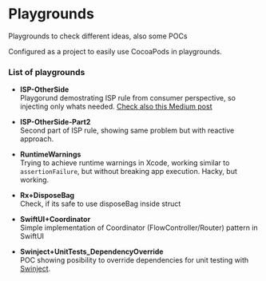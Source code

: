 # Playgrounds
Playgrounds to check different ideas, also some POCs

Configured as a project to easily use CocoaPods in playgrounds.


### List of playgrounds
- __ISP-OtherSide__\
Playgorund demostrating ISP rule from consumer perspective, so injecting only whats needed. 
[Check also this Medium post](https://zalogatomek.medium.com/interface-segregation-principle-look-from-a-different-side-e61bcedc8d58)

- __ISP-OtherSide-Part2__\
Second part of ISP rule, showing same problem but with reactive approach.

- __RuntimeWarnings__\
Trying to achieve runtime warnings in Xcode, working similar to `assertionFailure`, but without breaking app execution. Hacky, but working.

- __Rx+DisposeBag__\
Check, if its safe to use disposeBag inside struct

- __SwiftUI+Coordinator__\
Simple implementation of Coordinator (FlowController/Router) pattern in SwiftUI

- __Swinject+UnitTests_DependencyOverride__\
POC showing posibility to override dependencies for unit testing with [Swinject](https://github.com/Swinject/Swinject).
